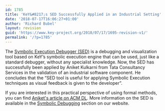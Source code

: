 ```yaml
---
id: 1785
title: 'KeY&#8217;s SED Successfully Applied in an Industrial Setting'
date: '2018-07-17T16:06:27+01:00'
author: 'Richard Bubel'
layout: revision
guid: 'https://www.key-project.org/2018/07/17/1695-revision-v1/'
permalink: '/?p=1785'
---
```


 The [Symbolic Execution Debugger (SED)](/applications/debugging/) is a debugging and visualization tool based on KeY’s symbolic execution engine that can be used, just like a standard debugger, without any specialist knowledge. Now, the SED has successfully been applied by Aniket Kulkarni from Tata Consultancy Services in the validation of an industrial software component. He concludes that the “SED tool is useful for applying Symbolic Execution techniques as visual feedback is given to the developer”.

  If you are interested in this practical perspective of using formal methods, you can find [Aniket's article on ACM DL](https://dl.acm.org/citation.cfm?id=3172885). More information on the SED is available in the [Symbolic Debugging](/applications/debugging/) section on our website.